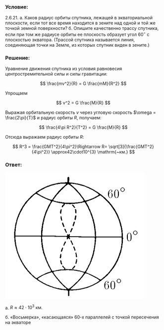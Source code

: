 ###  Условие:

$2.6.21.$ а. Каков радиус орбиты спутника, лежащей в экваториальной плоскости, если тот все время находится в зените над одной и той же точкой земной поверхности?
б. Опишите качественно трассу спутника, если при том же радиусе орбиты ее плоскость образует угол $60^{\circ}$ с плоскостью экватора. (Трассой спутника называется линия, соединяющая точки на Земле, из которых спутник виден в зените.)

###  Решение:

Уравнение движения спутника из условия равновесия центростремительной силы и силы гравитации:

$$
\frac{mv^2}{R} = G \frac{mM}{R^2}
$$

Упрощаем

$$
v^2 = G \frac{M}{R}
$$

Выражая орбитальную скорость $v$ через угловую скорость $\omega = \frac{2\pi}{T}$ и радиус орбиты $R$, получаем:

$$
\frac{4\pi R^2}{T^2} = G \frac{M}{R}
$$

Отсюда выражаем радиус орбиты $R$:

$$
R^3 = \frac{GMT^2}{4\pi^2}\Rightarrow R= \sqrt[3]{\frac{GMT^2}{4\pi^2}} \approx42\cdot10^{3} \mathrm{~км.}
$$

###  Ответ:

![К задаче $2.6.21$|449x405, 30%](../../img/2.6.21/2.6.21s.png)

а. $R\approx42\cdot10^{3} \mathrm{~км.}$

б. «Восьмерка», «касающаяся» 60-х параллелей с точкой пересечения на экваторе